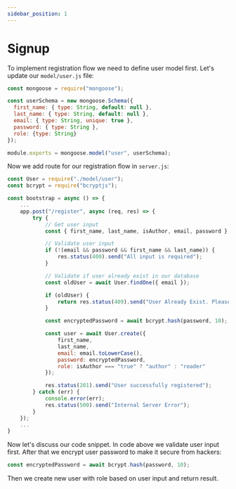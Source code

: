 ```yaml
---
sidebar_position: 1
---
```


# Signup
To implement registration flow we need to define user model first. Let's update our `model/user.js` file:

```js
const mongoose = require("mongoose");

const userSchema = new mongoose.Schema({
  first_name: { type: String, default: null },
  last_name: { type: String, default: null },
  email: { type: String, unique: true },
  password: { type: String },
  role: {type: String}
});

module.exports = mongoose.model("user", userSchema);
```

Now we add route for our registration flow in `server.js`:
```js
const User = require("./model/user");
const bcrypt = require("bcryptjs");

const bootstrap = async () => {
    ...
    app.post("/register", async (req, res) => {
        try {
            // Get user input
            const { first_name, last_name, isAuthor, email, password } = req.body;

            // Validate user input
            if (!(email && password && first_name && last_name)) {
                res.status(400).send("All input is required");
            }

            // Validate if user already exist in our database
            const oldUser = await User.findOne({ email });

            if (oldUser) {
                return res.status(409).send("User Already Exist. Please Login");
            }

            const encryptedPassword = await bcrypt.hash(password, 10);

            const user = await User.create({
                first_name,
                last_name,
                email: email.toLowerCase(),
                password: encryptedPassword,
                role: isAuthor === "true" ? "author" : "reader"
            });

            res.status(201).send("User successfully registered");
        } catch (err) {
            console.error(err);
            res.status(500).send("Internal Server Error");
        }
    });
    ...
}
```

Now let's discuss our code snippet. In code above we validate user input first. After that we encrypt user password to make it secure from hackers:

```js
const encryptedPassword = await bcrypt.hash(password, 10);
```

Then we create new user with role based on user input and return result.
